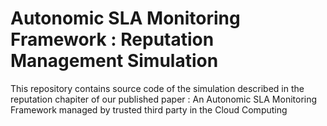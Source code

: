 # Autonomic SLA Monitoring Framework  : Reputation Management Simulation
This repository contains source code of the simulation described in the reputation chapiter of our published paper : An Autonomic SLA Monitoring Framework managed by trusted third party in the Cloud Computing
